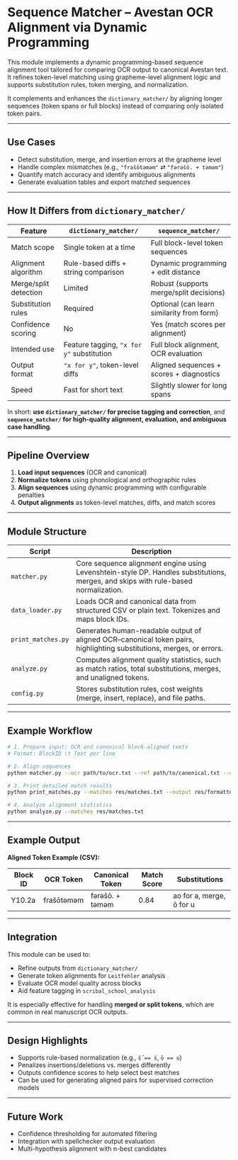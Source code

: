 # Sequence Matcher – Avestan OCR Alignment via Dynamic Programming

This module implements a dynamic programming-based sequence alignment tool tailored for comparing OCR output to canonical Avestan text. It refines token-level matching using grapheme-level alignment logic and supports substitution rules, token merging, and normalization.

It complements and enhances the `dictionary_matcher/` by aligning longer sequences (token spans or full blocks) instead of comparing only isolated token pairs.

---

##  Use Cases

- Detect substitution, merge, and insertion errors at the grapheme level
- Handle complex mismatches (e.g., `"frašōtəməm"` ⇄ `"fərəšō. + təməm"`)
- Quantify match accuracy and identify ambiguous alignments
- Generate evaluation tables and export matched sequences

---

##  How It Differs from `dictionary_matcher/`

| Feature                        | `dictionary_matcher/`                       | `sequence_matcher/`                         |
|-------------------------------|---------------------------------------------|---------------------------------------------|
| Match scope                   | Single token at a time                      | Full block-level token sequences            |
| Alignment algorithm           | Rule-based diffs + string comparison        | Dynamic programming + edit distance         |
| Merge/split detection         | Limited                                     | Robust (supports merge/split decisions)     |
| Substitution rules            | Required                                    | Optional (can learn similarity from form)   |
| Confidence scoring            | No                                          | Yes (match scores per alignment)            |
| Intended use                  | Feature tagging, `"x for y"` substitution   | Full block alignment, OCR evaluation        |
| Output format                 | `"x for y"`, token-level diffs              | Aligned sequences + scores + diagnostics    |
| Speed                         | Fast for short text                         | Slightly slower for long spans              |

In short: **use `dictionary_matcher/` for precise tagging and correction**, and **`sequence_matcher/` for high-quality alignment, evaluation, and ambiguous case handling**.

---

##  Pipeline Overview

1. **Load input sequences** (OCR and canonical)
2. **Normalize tokens** using phonological and orthographic rules
3. **Align sequences** using dynamic programming with configurable penalties
4. **Output alignments** as token-level matches, diffs, and match scores

---

##  Module Structure

| Script | Description |
|--------|-------------|
| `matcher.py` | Core sequence alignment engine using Levenshtein-style DP. Handles substitutions, merges, and skips with rule-based normalization. |
| `data_loader.py` | Loads OCR and canonical data from structured CSV or plain text. Tokenizes and maps block IDs. |
| `print_matches.py` | Generates human-readable output of aligned OCR–canonical token pairs, highlighting substitutions, merges, or errors. |
| `analyze.py` | Computes alignment quality statistics, such as match ratios, total substitutions, merges, and unaligned tokens. |
| `config.py` | Stores substitution rules, cost weights (merge, insert, replace), and file paths. |

---

##  Example Workflow

```bash
# 1. Prepare input: OCR and canonical block-aligned texts
# Format: BlockID \t Text per line

# 2. Align sequences
python matcher.py --ocr path/to/ocr.txt --ref path/to/canonical.txt --out res/matches.txt

# 3. Print detailed match results
python print_matches.py --matches res/matches.txt --output res/formatted_output.csv

# 4. Analyze alignment statistics
python analyze.py --matches res/matches.txt
```

---

## Example Output

**Aligned Token Example (CSV):**

| Block ID | OCR Token | Canonical Token | Match Score | Substitutions |
|----------|-----------|-----------------|-------------|----------------|
| Y10.2a   | frašōtəməm | fərəšō. + təməm | 0.84        | ao for a, merge, ō for u |

---

##  Integration

This module can be used to:
- Refine outputs from `dictionary_matcher/`
- Generate token alignments for `Leitfehler` analysis
- Evaluate OCR model quality across blocks
- Aid feature tagging in `scribal_school_analysis`

It is especially effective for handling **merged or split tokens**, which are common in real manuscript OCR outputs.

---

##  Design Highlights

- Supports rule-based normalization (e.g., `š́ == š`, `ō == u`)
- Penalizes insertions/deletions vs. merges differently
- Outputs confidence scores to help select best matches
- Can be used for generating aligned pairs for supervised correction models

---

##  Future Work

- Confidence thresholding for automated filtering
- Integration with spellchecker output evaluation
- Multi-hypothesis alignment with n-best candidates

